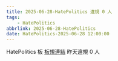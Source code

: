 ```yaml
---
title: 2025-06-28-HatePolitics 違規 0 人
tags:
    - HatePolitics
abbrlink: 2025-06-28-HatePolitics
date: HatePolitics-2025-06-28 12:00:00
---
```

HatePolitics 板 [板規連結](https://www.ptt.cc/bbs/HatePolitics/M.1617115262.A.D60.html)
昨天違規 0 人
